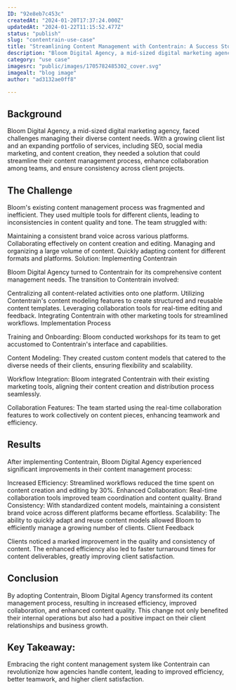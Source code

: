 ```yaml
---
ID: "92e8eb7c453c"
createdAt: "2024-01-20T17:37:24.000Z"
updatedAt: "2024-01-22T11:15:52.477Z"
status: "publish"
slug: "contentrain-use-case"
title: "Streamlining Content Management with Contentrain: A Success Story of \"Bloom Digital Agency\""
description: "Bloom Digital Agency, a mid-sized digital marketing agency, faced challenges managing their diverse content needs. With a growing client list and an expanding portfolio of services, including SEO, social media marketing, and content creation, they needed a solution that could streamline their content management process, enhance collaboration among teams, and ensure consistency across client projects."
category: "use case"
imagesrc: "public/images/1705782485302_cover.svg"
imagealt: "blog image"
author: "ad3132ae0ff8"

---
```

## Background

Bloom Digital Agency, a mid-sized digital marketing agency, faced challenges managing their diverse content needs. With a growing client list and an expanding portfolio of services, including SEO, social media marketing, and content creation, they needed a solution that could streamline their content management process, enhance collaboration among teams, and ensure consistency across client projects.

## The Challenge

Bloom's existing content management process was fragmented and inefficient. They used multiple tools for different clients, leading to inconsistencies in content quality and tone. The team struggled with:

Maintaining a consistent brand voice across various platforms. Collaborating effectively on content creation and editing. Managing and organizing a large volume of content. Quickly adapting content for different formats and platforms. Solution: Implementing Contentrain

Bloom Digital Agency turned to Contentrain for its comprehensive content management needs. The transition to Contentrain involved:

Centralizing all content-related activities onto one platform. Utilizing Contentrain's content modeling features to create structured and reusable content templates. Leveraging collaboration tools for real-time editing and feedback. Integrating Contentrain with other marketing tools for streamlined workflows. Implementation Process

Training and Onboarding: Bloom conducted workshops for its team to get accustomed to Contentrain's interface and capabilities.

Content Modeling: They created custom content models that catered to the diverse needs of their clients, ensuring flexibility and scalability.

Workflow Integration: Bloom integrated Contentrain with their existing marketing tools, aligning their content creation and distribution process seamlessly.

Collaboration Features: The team started using the real-time collaboration features to work collectively on content pieces, enhancing teamwork and efficiency.

## Results

After implementing Contentrain, Bloom Digital Agency experienced significant improvements in their content management process:

Increased Efficiency: Streamlined workflows reduced the time spent on content creation and editing by 30%. Enhanced Collaboration: Real-time collaboration tools improved team coordination and content quality. Brand Consistency: With standardized content models, maintaining a consistent brand voice across different platforms became effortless. Scalability: The ability to quickly adapt and reuse content models allowed Bloom to efficiently manage a growing number of clients. Client Feedback

Clients noticed a marked improvement in the quality and consistency of content. The enhanced efficiency also led to faster turnaround times for content deliverables, greatly improving client satisfaction.

## Conclusion

By adopting Contentrain, Bloom Digital Agency transformed its content management process, resulting in increased efficiency, improved collaboration, and enhanced content quality. This change not only benefited their internal operations but also had a positive impact on their client relationships and business growth.

## Key Takeaway:

Embracing the right content management system like Contentrain can revolutionize how agencies handle content, leading to improved efficiency, better teamwork, and higher client satisfaction.
